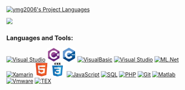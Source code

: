 <a href="https://#gh-dark-mode-only"><p align="left"><img src="https://github-readme-stats.vercel.app/api/top-langs/?username=ymg2006&layout=compact&theme=aura_dark" alt="ymg2006's Project Languages" /></p></a>
<a href="https://#gh-light-mode-only"><p align="left"><img src="https://github-readme-stats.vercel.app/api/top-langs/?username=ymg2006&layout=compact"/></p></a>

<h3 align="left">Languages and Tools:</h3>
<p align="left"><a href="https://visualstudio.microsoft.com/" target="_blank"><img alt="Visual Studio" height="36px" src="https://visualstudio.microsoft.com/wp-content/uploads/2019/06/BrandVisualStudioWin2019-3.svg" /></a>
<a href="https://docs.microsoft.com/en-us/dotnet/csharp/" target="_blank"><img alt="C#" height="36px" src="https://raw.githubusercontent.com/devicons/devicon/master/icons/csharp/csharp-original.svg" /></a>
<a href="https://en.wikipedia.org/wiki/C%2B%2B" target="_blank"><img alt="C++" height="36px" src="https://raw.githubusercontent.com/devicons/devicon/master/icons/cplusplus/cplusplus-original.svg" /></a>
<a href="https://en.wikipedia.org/wiki/Visual_Basic_(classic)" target="_blank"><img alt="VisualBasic" height="36px" src="https://upload.wikimedia.org/wikipedia/commons/thumb/4/40/VB.NET_Logo.svg/512px-VB.NET_Logo.svg.png" /></a>
<a href="https://dotnet.microsoft.com/en-us/" target="_blank"><img alt="Visual Studio" height="36px" src="https://github.com/dotnet/docs/blob/cb475ed45f881e9462e34764480d3b0ebce85e91/docs/images/hub/netcore.svg" /></a>
<a href="https://dotnet.microsoft.com/en-us/apps/machinelearning-ai/ml-dotnet" target="_blank"><img alt="ML.Net" height="36px" src="https://upload.wikimedia.org/wikipedia/commons/thumb/0/02/Mldotnet.svg/512px-Mldotnet.svg.png" /></a>
<a href="https://dotnet.microsoft.com/en-us/apps/xamarin" target="_blank"><img alt="Xamarin" height="36px" src="https://raw.githubusercontent.com/detain/svg-logos/780f25886640cef088af994181646db2f6b1a3f8/svg/xamarin.svg" /></a>
<a href="https://www.w3schools.com/html/" target="_blank"><img alt="HTML5" height="36px" src="https://raw.githubusercontent.com/devicons/devicon/master/icons/html5/html5-original.svg" /></a>
<a href="https://www.w3schools.com/css/" target="_blank"><img alt="Css3" height="36px" src="https://raw.githubusercontent.com/devicons/devicon/master/icons/css3/css3-original-wordmark.svg" alt="css3" width="40" height="40"/></a>
<a href="https://www.w3schools.com/js/" target="_blank"><img alt="JavaScript" height="36px" src="https://upload.wikimedia.org/wikipedia/commons/3/3b/Javascript_Logo.png" /></a>
<a href="https://www.w3schools.com/sql/" target="_blank"><img alt="SQL" height="36px" src="https://upload.wikimedia.org/wikipedia/commons/8/87/Sql_data_base_with_logo.png" /></a>
<a href="https://www.w3schools.com/php/" target="_blank"><img alt="PHP" height="36px" src="https://upload.wikimedia.org/wikipedia/commons/thumb/2/27/PHP-logo.svg/711px-PHP-logo.svg.png" /></a>
<a href="https://git-scm.com/" target="_blank"><img alt="Git" height="36px" src="https://upload.wikimedia.org/wikipedia/commons/thumb/0/03/Git_format.png/672px-Git_format.png" /></a>
<a href="https://www.mathworks.com/products/matlab.html" target="_blank"><img alt="Matlab" height="36px" src="https://upload.wikimedia.org/wikipedia/commons/thumb/2/21/Matlab_Logo.png/667px-Matlab_Logo.png" /></a>
<a href="https://en.wikipedia.org/wiki/VMware_Workstation" target="_blank"><img alt="Vmware" height="36px" src="https://upload.wikimedia.org/wikipedia/commons/thumb/5/5a/Vmware_workstation_16_icon.svg/600px-Vmware_workstation_16_icon.svg.png" /></a>
<a href="https://en.wikipedia.org/wiki/TeX" target="_blank"><img alt="TEX" height="36px" src="https://upload.wikimedia.org/wikipedia/commons/4/44/Nuvola_mimetypes_tex.png" /></a>
</p>

[//]: # (<img src="https://komarev.com/ghpvc/?username=ymg2006&label=Visitor count&color=ff00ff&style=flat" alt="ymg2006" />)
<!--
---
### Profile
- 👯 I’m looking to collaborate on ...
- 🤔 I’m looking for help with ...
- 💬 Ask me about ...
- 📫 How to reach me: ...
- 😄 Pronouns: ...
- ⚡ Fun fact: ...
---
-->
